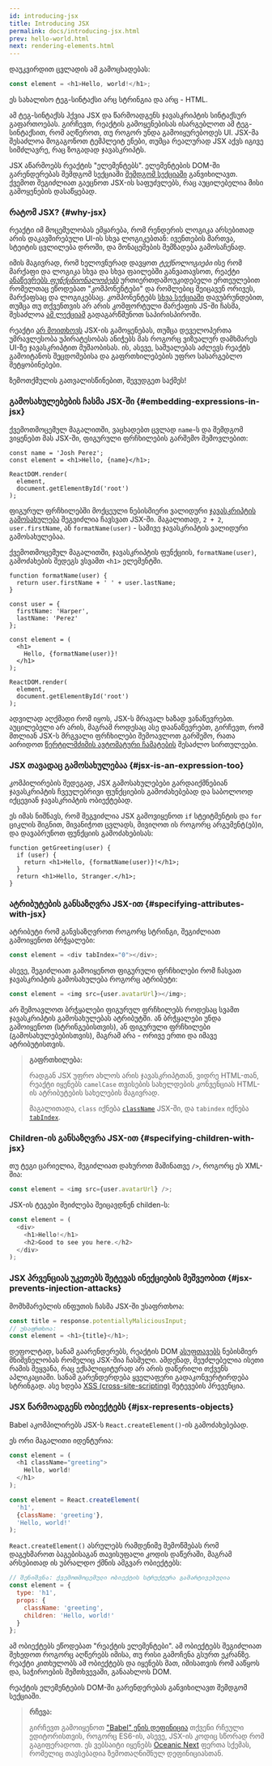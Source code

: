 ```yaml
---
id: introducing-jsx
title: Introducing JSX
permalink: docs/introducing-jsx.html
prev: hello-world.html
next: rendering-elements.html
---
```


დაუკვირდით ცვლადის ამ გამოცხადებას:

```js
const element = <h1>Hello, world!</h1>;
```

ეს სახალისო ტეგ-სინტაქსი არც სტრინგია და არც - HTML.

ამ ტეგ-სინტაქსს ჰქვია JSX და წარმოადგენს ჯავასკრიპტის სინტაქსურ გაფართოებას. გირჩევთ, რეაქტის გამოყენებისას ისარგებლოთ ამ ტეგ-სინტაქსით, რომ აღწეროთ, თუ როგორ უნდა გამოიყურებოდეს UI. JSX-მა შესაძლოა მოგაგონოთ ტემპლეიტ ენები, თუმცა რეალურად JSX აქვს იგივე სიმძლავრე, რაც ზოგადად ჯავასკრიპტს.

JSX აწარმოებს რეაქტის "ელემენტებს". ელემენტების DOM-ში გარენდერებას შემდგომ სექციაში [შემდგომ სექციაში](/docs/rendering-elements.html) განვიხილავთ. ქვემოთ შეგიძლიათ გაეცნოთ JSX-ის საფუძვლებს, რაც აუცილებელია მისი გამოყენების დასაწყებად.

### რატომ JSX? {#why-jsx}

რეაქტი იმ მოცემულობას ემყარება, რომ რენდერის ლოგიკა არსებითად არის დაკავშირებული UI-ის სხვა ლოგიკებთან: ივენთების მართვა, სტეიტის ცვლილება დროში, და მონაცემების შემზადება გამოსაჩენად.

იმის მაგივრად, რომ ხელოვნურად დავყოთ *ტექნოლოგიები* ისე რომ მარქაფი და ლოგიკა სხვა და სხვა ფაილებში განვათავსოთ, რეაქტი [ანაწევრებს *ფუნქცნიონალობებს*](https://en.wikipedia.org/wiki/Separation_of_concerns) ურთიერთდამოუკიდებელი ერთეულებით რომელთაც ეწოდებათ "კომპონენტები" და რომლებიც შეიცავენ ორივეს, მარქაფსაც და ლოგიკებსაც. კომპონენტებს [სხვა სექციაში](/docs/components-and-props.html) დავუბრუნდებით, თუმცა თუ თქვენთვის არ არის კომფორტული მარქაფის JS-ში ჩასმა, შესაძლოა [ამ ლექციამ](https://www.youtube.com/watch?v=x7cQ3mrcKaY) გადაგარწმუნოთ საპირისპიროში.

რეაქტი [არ მოითხოვს](/docs/react-without-jsx.html) JSX-ის გამოყენებას, თუმცა დეველოპერთა უმრავლესობა უპირატესობას ანიჭებს მას როგორც ვიზუალურ დამხმარეს UI-ზე ჯავასკრიპტით მუშაობისას. ის, ასევე, საშუალებას აძლევს რეაქტს გამოიტანოს შეცდომებისა და გაფრთხილებების უფრო სასარგებლო შეტყობინებები.

ზემოთქმულის გათვალისწინებით, შევუდგეთ საქმეს!

### გამოსახულებების ჩასმა JSX-ში {#embedding-expressions-in-jsx}

ქვემოთმოცემულ მაგალითში, ვაცხადებთ ცვლად `name`-ს და შემდგომ ვიყენებთ მას JSX-ში, ფიგურული ფრჩხილების გარშემო შემოვლებით:

```js{1,2}
const name = 'Josh Perez';
const element = <h1>Hello, {name}</h1>;

ReactDOM.render(
  element,
  document.getElementById('root')
);
```

ფიგურულ ფრჩხილებში მოქცეული ნებისმიერი ვალიდური [ჯავასკრიპტის გამოსახულება](https://developer.mozilla.org/en-US/docs/Web/JavaScript/Guide/Expressions_and_Operators#Expressions) შეგვიძლია ჩავსვათ JSX-ში. მაგალითად, `2 + 2`, `user.firstName`, ან `formatName(user)` - სამივე ჯავასკრიპტის ვალიდური  გამოსახულებაა.

ქვემოთმოცემულ მაგალითში, ჯავასკრიპტის ფუნქციის, `formatName(user)`, გამოძახების შედეგს ვსვამთ `<h1>` ელემენტში.

```js{12}
function formatName(user) {
  return user.firstName + ' ' + user.lastName;
}

const user = {
  firstName: 'Harper',
  lastName: 'Perez'
};

const element = (
  <h1>
    Hello, {formatName(user)}!
  </h1>
);

ReactDOM.render(
  element,
  document.getElementById('root')
);
```

[](codepen://introducing-jsx)

ადვილად აღქმადი რომ იყოს, JSX-ს მრავალ ხაზად ვანაწევრებთ. აუცილებელი არ არის, მაგრამ როდესაც ასე დაანაწევრებთ, გირჩევთ, რომ მთლიან JSX-ს მრგვალი ფრჩხილები შემოავლოთ გარშემო, რათა აირიდოთ [წერტილმძიმის ავტომატური ჩამატების](https://stackoverflow.com/q/2846283) შესაძლო სირთულეები.

### JSX თავადაც გამოსახულებაა {#jsx-is-an-expression-too}

კომპილირების შედეგად, JSX გამოსახულებები გარდაიქმნებიან ჯავასკრიპტის ჩვეულებრივი ფუნქციების გამოძახებებად და საბოლოოდ იქცევიან ჯავასკრიპტის ობიექტებად.

ეს იმას ნიშნავს, რომ შეგვიძლია JSX გამოვიყენოთ `if` სტეიტმენტის და `for` ციკლის შიგნით, მივანიჭოთ ცვლადს, მივიღოთ ის როგორც არგუმენტ(ებ)ი, და დავაბრუნოთ ფუნქციის გამოძახებისას:

```js{3,5}
function getGreeting(user) {
  if (user) {
    return <h1>Hello, {formatName(user)}!</h1>;
  }
  return <h1>Hello, Stranger.</h1>;
}
```

### ატრიბუტების განსაზღვრა JSX-ით {#specifying-attributes-with-jsx}

ატრიბუტი რომ განვსაზღვროთ როგორც სტრინგი, შეგიძლიათ გამოიყენოთ ბრჭყალები:

```js
const element = <div tabIndex="0"></div>;
```

ასევე, შეგიძლიათ გამოიყენოთ ფიგურული ფრჩხილები რომ ჩასვათ ჯავასკრიპტის გამოსახულება როგორც ატრიბუტი:

```js
const element = <img src={user.avatarUrl}></img>;
```

არ შემოავლოთ ბრჭყალები ფიგურულ ფრჩხილებს როდესაც სვამთ ჯავასკრიპტის გამოსახულებას ატრიბუტში. ან ბრჭყალები უნდა გამოიყენოთ (სტრინგებისთვის), ან ფიგურული ფრჩხილები (გამოსახულებებისთვის), მაგრამ არა - ორივე ერთი და იმავე ატრიბუტისთვის.

>**გაფრთხილება:**
>
> რადგან JSX უფრო ახლოს არის ჯავასკრიპტთან, ვიდრე HTML-თან, რეაქტი იყენებს `camelCase` თვისების სახელდების კონვენციას HTML-ის ატრიბუტების სახელების მაგივრად.
>
>მაგალითადა, `class` იქნება [`className`](https://developer.mozilla.org/en-US/docs/Web/API/Element/className) JSX-ში, და `tabindex` იქნება [`tabIndex`](https://developer.mozilla.org/en-US/docs/Web/API/HTMLElement/tabIndex).

### Children-ის განსაზღვრა JSX-ით {#specifying-children-with-jsx}

თუ ტეგი ცარიელია, შეგიძლიათ დახუროთ მაშინათვე `/>`, როგორც ეს XML-შია:

```js
const element = <img src={user.avatarUrl} />;
```

JSX-ის ტეგები შეიძლება შეიცავდნენ childen-ს:

```js
const element = (
  <div>
    <h1>Hello!</h1>
    <h2>Good to see you here.</h2>
  </div>
);
```

### JSX პრვენციას უკეთებს შეტევას ინექციების მეშვეობით {#jsx-prevents-injection-attacks}

მომხმარებლის ინფუთის ჩასმა JSX-ში უსაფრთხოა:

```js
const title = response.potentiallyMaliciousInput;
// უსაფრთხოა:
const element = <h1>{title}</h1>;
```

დეფოლტად, სანამ გაარენდერებს, რეაქტის DOM [ასუფთავებს](https://stackoverflow.com/questions/7381974/which-characters-need-to-be-escaped-on-html) ნებისმიერ მნიშვნელობას რომელიც JSX-შია ჩასმული. ამდენად, შეუძლებელია ისეთი რამის შეყვანა, რაც ექსპლიციტურად არ არის დაწერილი თქვენს აპლიკაციაში. სანამ გარენდერდება ყველაფერი გადაკონვერტირდება სტრინგად. ასე ხდება [XSS (cross-site-scripting)](https://en.wikipedia.org/wiki/Cross-site_scripting) შეტევების პრევენცია.

### JSX წარმოადგენს ობიექტებს {#jsx-represents-objects}

Babel აკომპილირებს JSX-ს `React.createElement()`-ის გამოძახებებად.

ეს ორი მაგალითი იდენტურია:

```js
const element = (
  <h1 className="greeting">
    Hello, world!
  </h1>
);
```

```js
const element = React.createElement(
  'h1',
  {className: 'greeting'},
  'Hello, world!'
);
```

`React.createElement()` ასრულებს რამდენიმე შემოწმებას რომ დაგეხმაროთ ბაგებისაგან თავისუფალი კოდის დაწერაში, მაგრამ არსებითად ის უბრალდო ქმნის ამგვარ ობიექტებს:

```js
// შენიშვნა: ქვემოთმოცემული ობიექტის სტრუქტურა გამარტივებულია
const element = {
  type: 'h1',
  props: {
    className: 'greeting',
    children: 'Hello, world!'
  }
};
```

ამ ობიექტებს ეწოდებათ "რეაქტის ელემენტები". ამ ობიექტებს შეგიძლიათ შეხედოთ როგორც აღწერებს იმისა, თუ რისი გამოჩენა გსურთ ეკრანზე. რეაქტი კითხულობს ამ ობიექტებს და იყენებს მათ, იმისათვის რომ ააწყოს და, საჭიროების შემთხვევაში, განაახლოს DOM.

რეაქტის ელემენტების DOM-ში გარენდერებას განვიხილავთ შემდგომ სექციაში.

>**რჩევა:**
>
>გირჩევთ გამოიყენოთ ["Babel" ენის დეფინიცია](https://babeljs.io/docs/editors) თქვენი რჩეული ედიტორისთვის, როგორც ES6-ის, ასევე, JSX-ის კოდიც სწორად რომ გაგიფერადოთ. ეს ვებსაიტი იყენებს [Oceanic Next](https://labs.voronianski.com/oceanic-next-color-scheme/) ფერთა სქემას, რომელიც თავსებადია ზემოთაღნიშნულ დეფინიციასთან.
